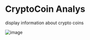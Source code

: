 # CryptoCoin Analys

display information about crypto coins

![image](https://user-images.githubusercontent.com/53939350/199606105-392df52f-8992-47e5-bd16-5f078ff2149b.png)
